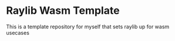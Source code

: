 # Raylib Wasm Template

This is a template repository for myself that sets raylib up for wasm usecases